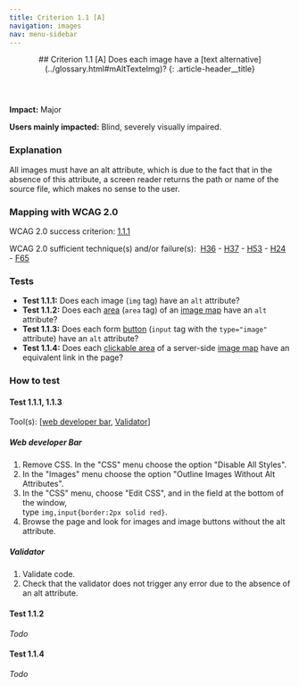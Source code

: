 ```yaml
---
title: Criterion 1.1 [A]
navigation: images
nav: menu-sidebar
---
```


<header>
## Criterion 1.1 [A] <span>Does each image have a [text alternative](../glossary.html#mAltTexteImg)?</span>
{: .article-header__title}
</header>

**Impact:** Major

**Users mainly impacted:** Blind, severely visually impaired.

### Explanation

All images must have an alt attribute, which is due to the fact that in the absence of this attribute, a screen reader returns the path or name of the source file, which makes no sense to the user.

### Mapping with WCAG 2.0

WCAG 2.0 success criterion: [1.1.1](http://www.w3.org/TR/WCAG20/#text-equiv-all)

WCAG 2.0 sufficient technique(s) and/or failure(s):  [H36](http://www.w3.org/TR/WCAG-TECHS/H36.html) - [H37](http://www.w3.org/TR/WCAG-TECHS/H37.html) - [H53](http://www.w3.org/TR/WCAG-TECHS/H53.html) - [H24](http://www.w3.org/TR/WCAG-TECHS/H24.html) - [F65](http://www.w3.org/TR/WCAG-TECHS/F65.html)

### Tests

*   **Test 1.1.1:** Does each image (`img` tag) have an `alt` attribute?
*   **Test 1.1.2:** Does each [area](../glossary.html#mZone) (`area` tag) of an [image map](../glossary.html#mImgReactive) have an `alt` attribute?
*   **Test 1.1.3:** Does each form [button](../glossary.html#mBtnForm) (`input` tag with the `type="image"` attribute) have an `alt` attribute?
*   **Test 1.1.4:** Does each [clickable area](../glossary.html#mZoneCliquable) of a server-side [image map](../glossary.html#mImgReactive) have an equivalent link in the page?

### How to test

#### Test 1.1.1, 1.1.3

Tool(s): [[web developer bar](../tools.html#web-developer-bar), [Validator](../tools.html#w3c-markup-validation-service)]

##### Web developer Bar

1. Remove CSS. In the "CSS" menu choose the option "Disable All Styles".
2. In the "Images" menu choose the option "Outline Images Without Alt Attributes".
3. In the "CSS" menu, choose "Edit CSS", and in the field at the bottom of the window,<br>type `img,input{border:2px solid red}`.
4. Browse the page and look for images and image buttons without the alt attribute.

##### Validator

1. Validate code.
2. Check that the validator does not trigger any error due to the absence of an alt attribute.

#### Test 1.1.2

*Todo*

#### Test 1.1.4

*Todo*

